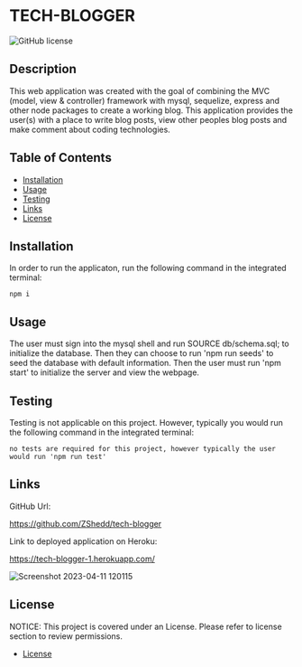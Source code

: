 # TECH-BLOGGER

![GitHub license](https://img.shields.io/badge/License-MIT-blue.svg)

## Description

This web application was created with the goal of combining the MVC (model, view & controller) framework with mysql, sequelize, express and other node packages to create a working blog. This application provides the user(s) with a place to write blog posts, view other peoples blog posts and make comment about coding technologies.

## Table of Contents

- [Installation](#installation)
- [Usage](#usage)
- [Testing](#testing)
- [Links](#links)
- [License](#license)

## Installation

In order to run the applicaton, run the following command in the integrated terminal:

    npm i

## Usage

The user must sign into the mysql shell and run SOURCE db/schema.sql; to initialize the database. Then they can choose to run 'npm run seeds' to seed the database with default information. Then the user must run 'npm start' to initialize the server and view the webpage.


## Testing

Testing is not applicable on this project. However, typically you would run the following command in the integrated terminal:

    no tests are required for this project, however typically the user would run 'npm run test'

## Links

GitHub Url:

https://github.com/ZShedd/tech-blogger

Link to deployed application on Heroku:

https://tech-blogger-1.herokuapp.com/

![Screenshot 2023-04-11 120115](https://user-images.githubusercontent.com/116223460/231287389-760a73cc-7781-4829-ba4c-37e32129d373.png)

## License

NOTICE:
This project is covered under an License. Please refer to license section to review permissions.

- [License](#license)
